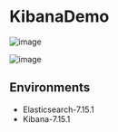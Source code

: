 # KibanaDemo
 
 ![image](https://user-images.githubusercontent.com/26988372/139094770-25e879b6-3ee8-46ae-91fc-9da30d1162a1.png)
 
 ![image](https://user-images.githubusercontent.com/26988372/139189300-bb042510-d4b0-463b-9b08-baf71f08ed7b.png)
 
## Environments
- Elasticsearch-7.15.1  
- Kibana-7.15.1
